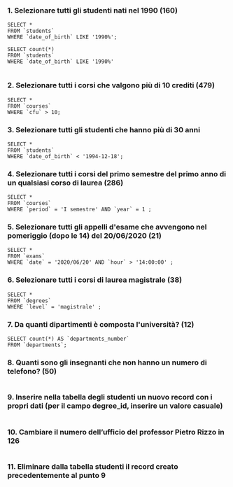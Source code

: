  ### 1. Selezionare tutti gli studenti nati nel 1990 (160)

```
SELECT *
FROM `students`
WHERE `date_of_birth` LIKE '1990%';

```

```
SELECT count(*)
FROM `students`
WHERE `date_of_birth` LIKE '1990%'


```


### 2. Selezionare tutti i corsi che valgono più di 10 crediti (479)

```
SELECT *
FROM `courses`
WHERE `cfu` > 10;

```


### 3. Selezionare tutti gli studenti che hanno più di 30 anni

```
SELECT *
FROM `students`
WHERE `date_of_birth` < '1994-12-18';

```


### 4. Selezionare tutti i corsi del primo semestre del primo anno di un qualsiasi corso di laurea (286)

```
SELECT *
FROM `courses`
WHERE `period` = 'I semestre' AND `year` = 1 ;
```


### 5. Selezionare tutti gli appelli d'esame che avvengono nel pomeriggio (dopo le 14) del 20/06/2020 (21)

```
SELECT *
FROM `exams`
WHERE `date` = '2020/06/20' AND `hour` > '14:00:00' ;

```

### 6. Selezionare tutti i corsi di laurea magistrale (38)

```
SELECT *
FROM `degrees`
WHERE `level` = 'magistrale' ;

```



### 7. Da quanti dipartimenti è composta l'università? (12)

```
SELECT count(*) AS `departments_number`
FROM `departments`;
```


### 8. Quanti sono gli insegnanti che non hanno un numero di telefono? (50)

```

```


### 9. Inserire nella tabella degli studenti un nuovo record con i propri dati (per il campo degree_id, inserire un valore casuale)

```

```

### 10. Cambiare il numero dell’ufficio del professor Pietro Rizzo in 126

```

```


### 11. Eliminare dalla tabella studenti il record creato precedentemente al punto 9

```

```